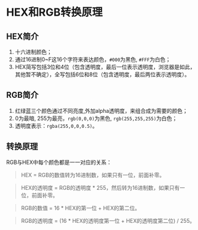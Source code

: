 # HEX和RGB转换原理 #

## HEX简介 ##

 1. 十六进制颜色；
 2. 通过16进制0~F这16个字符来表达颜色，`#000`为黑色, `#FFF`为白色；
 3. HEX简写包括3位和4位（包含透明度，最后一位表示透明度，浏览器是如此，其他暂不确定），全写包括6位和8位（包含透明度，最后两位表示透明度）。

 ## RGB简介 ##

  1. 红绿蓝三个颜色通过不同亮度,外加alpha透明度，来组合成为需要的颜色；
  2. 0为最暗, 255为最亮，`rgb(0,0,0)`为黑色, `rgb(255,255,255)`为白色；
  3. 透明度表示：`rgba(255,0,0,0.5)`。

## 转换原理 ##

RGB与HEX中每个颜色都是一一对应的关系：

> HEX = RGB的数值转为16进制数，如果只有一位，前面补零。

> HEX的透明度 = RGB的透明度 * 255，然后转为16进制数，如果只有一位，前面补零。

> RGB的数值 = 16 * HEX的第一位 + HEX的第二位。

> RGB的透明度 = (16 * HEX的透明度第一位 + HEX的透明度第二位) / 255。
